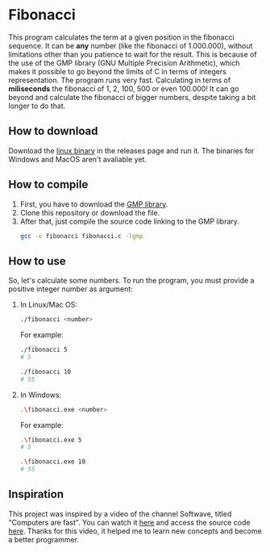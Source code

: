 # Fibonacci
This program calculates the term at a given position in the fibonacci sequence. It can be **any** number (like the fibonacci of 1.000.000), without limitations other than you patience to wait for the result. This is because of the use of the GMP library (GNU Multiple Precision Arithmetic), which makes it possible to go beyond the limits of C in terms of integers representation.
The program runs very fast. Calculating in terms of **miliseconds** the fibonacci of 1, 2, 100, 500 or even 100.000! It can go beyond and calculate the fibonacci of bigger numbers, despite taking a bit longer to do that.

## How to download
Download the [linux binary](https://github.com/bernardoeuler/fibonacci/releases/tag/v1.0.0) in the releases page and run it.
The binaries for Windows and MacOS aren't avaliable yet.

## How to compile
1. First, you have to download the [GMP library](https://gmplib.org/).
2. Clone this repository or download the file.
3. After that, just compile the source code linking to the GMP library.
    ```bash
    gcc -o fibonacci fibonacci.c -lgmp
    ```

## How to use
So, let's calculate some numbers. To run the program, you must provide a positive integer number as argument:

1. In Linux/Mac OS:
    ```bash
    ./fibonacci <number>
    ```
    For example:
    ```bash
    ./fibonacci 5
    # 5
    ```

    ```bash
    ./fibonacci 10
    # 55
    ```

2. In Windows:
    ```bash
    .\fibonacci.exe <number>
    ```
    For example:
    ```bash
    .\fibonacci.exe 5
    # 5
    ```

    ```bash
    .\fibonacci.exe 10
    # 55
    ```
 ## Inspiration
 This project was inspired by a video of the channel Softwave, titled "Computers are fast". You can watch it [here](https://www.youtube.com/watch?v=MbIiAr5dt24) and access the source code [here](https://gist.github.com/Softwave/f61091aed8c8d8249014b5056447a698). Thanks for this video, it helped me to learn new concepts and become a better programmer.
